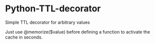 # Python-TTL-decorator
Simple TTL decorator for arbitrary values

Just use @memorize($value) before defining a function to activate the cache in seconds.

